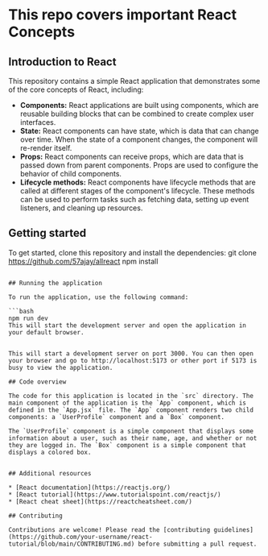 # This repo covers important React Concepts

## Introduction to React

This repository contains a simple React application that demonstrates some of the core concepts of React, including:

* **Components:** React applications are built using components, which are reusable building blocks that can be combined to create complex user interfaces.
* **State:** React components can have state, which is data that can change over time. When the state of a component changes, the component will re-render itself.
* **Props:** React components can receive props, which are data that is passed down from parent components. Props are used to configure the behavior of child components.
* **Lifecycle methods:** React components have lifecycle methods that are called at different stages of the component's lifecycle. These methods can be used to perform tasks such as fetching data, setting up event listeners, and cleaning up resources.

## Getting started

To get started, clone this repository and install the dependencies: git clone https://github.com/57ajay/allreact
npm install
```

## Running the application

To run the application, use the following command:

```bash
npm run dev
This will start the development server and open the application in your default browser.


This will start a development server on port 3000. You can then open your browser and go to http://localhost:5173 or other port if 5173 is busy to view the application.

## Code overview

The code for this application is located in the `src` directory. The main component of the application is the `App` component, which is defined in the `App.jsx` file. The `App` component renders two child components: a `UserProfile` component and a `Box` component.

The `UserProfile` component is a simple component that displays some information about a user, such as their name, age, and whether or not they are logged in. The `Box` component is a simple component that displays a colored box.


## Additional resources

* [React documentation](https://reactjs.org/)
* [React tutorial](https://www.tutorialspoint.com/reactjs/)
* [React cheat sheet](https://reactcheatsheet.com/)

## Contributing

Contributions are welcome! Please read the [contributing guidelines](https://github.com/your-username/react-tutorial/blob/main/CONTRIBUTING.md) before submitting a pull request.
